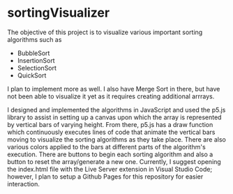 # sortingVisualizer
The objective of this project is to visualize various important sorting algorithms such as
* BubbleSort
* InsertionSort
* SelectionSort
* QuickSort

I plan to implement more as well. I also have Merge Sort in there, but have not been able to visualize it yet as it requires creating additional arrrays.

I designed and implemented the algorithms in JavaScript and used the p5.js library to assist in setting up a canvas upon which the array is represented by vertical bars of varying height.
From there, p5.js has a draw function which continuously executes lines of code that animate the vertical bars moving to visualize the sorting algorithms as they take place. There are also various colors applied to the bars at different parts of the algorithm's execution. There are buttons to begin each sorting algorithm and also a button to reset the array/generate a new one. Currently, I suggest opening the index.html file with the Live Server extension in Visual Studio Code; however, I plan to setup a Github Pages for this repository for easier interaction.
